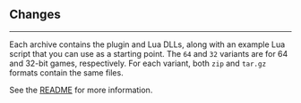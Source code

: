 ## Changes

---

Each archive contains the plugin and Lua DLLs, along with an example Lua script
that you can use as a starting point. The `64` and `32` variants are for 64
and 32-bit games, respectively. For each variant, both `zip` and `tar.gz`
formats contain the same files.

See the [README](./README.md) for more information.
